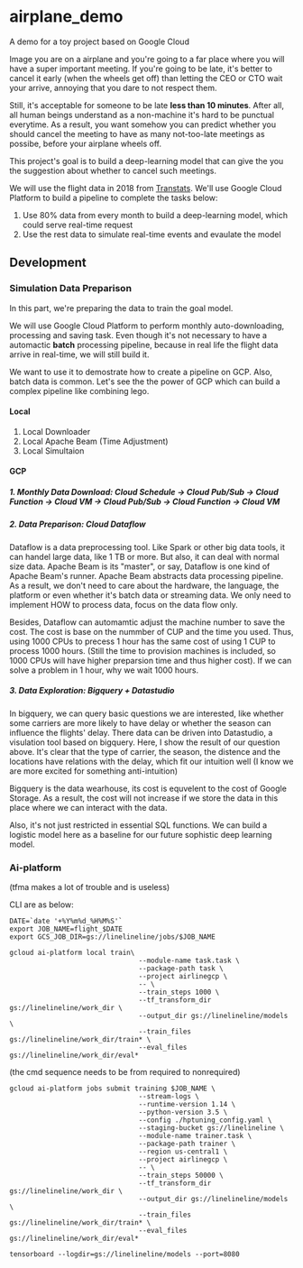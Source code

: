 # airplane_demo
A demo for a toy project based on Google Cloud

Image you are on a airplane and you're going to a far place where you will have a super important meeting. If you're going to be late, it's better to cancel it early (when the wheels get off) than letting the CEO or CTO wait your arrive, annoying that you dare to not respect them. 

Still, it's acceptable for someone to be late **less than 10 minutes**. After all, all human beings understand as a non-machine it's hard to be punctual everytime. As a result, you want somehow you can predict whether you should cancel the meeting to have as many not-too-late meetings as possibe, before your airplane wheels off.

This project's goal is to build a deep-learning model that can give the you the suggestion about whether to cancel such meetings.

We will use the flight data in 2018 from [Transtats](https://www.transtats.bts.gov). We'll use Google Cloud Platform to build a pipeline to complete the tasks below:

 1. Use 80% data from every month to build a deep-learning model, which could serve real-time request
 2. Use the rest data to simulate real-time events and evaulate the model

## Development

### Simulation Data Preparison

In this part, we're preparing the data to train the goal model. 

We will use Google Cloud Platform to perform monthly auto-downloading, processing and saving task. Even though it's not necessary to have a automactic **batch** processing pipeline, because in real life the flight data arrive in real-time, we will still build it. 

We want to use it to demostrate how to create a pipeline on GCP. Also, batch data is common. Let's see the the power of GCP which can build a complex pipeline like combining lego.

#### Local

 1. Local Downloader
 2. Local Apache Beam (Time Adjustment)
 3. Local Simultaion

#### GCP

##### 1. Monthly Data Download: Cloud Schedule -> Cloud Pub/Sub -> Cloud Function -> Cloud VM -> Cloud Pub/Sub -> Cloud Function -> Cloud VM

##### 2. Data Preparison: Cloud Dataflow

Dataflow is a data preprocessing tool. Like Spark or other big data tools, it can handel large data, like 1 TB or more. But also, it can deal with normal size data. Apache Beam is its "master", or say, Dataflow is one kind of Apache Beam's runner. Apache Beam abstracts data processing pipeline. As a result, we don't need to care about the hardware, the language, the platform or even whether it's batch data or streaming data. We only need to implement HOW to process data, focus on the data flow only.

Besides, Dataflow can automamtic adjust the machine number to save the cost. The cost is base on the nummber of CUP and the time you used. Thus, using 1000 CPUs to precess 1 hour has the same cost of using 1 CUP to process 1000 hours. (Still the time to provision machines is included, so 1000 CPUs will have higher preparsion time and thus higher cost). If we can solve a problem in 1 hour, why we wait 1000 hours.

##### 3. Data Exploration: Bigquery + Datastudio

In bigquery, we can query basic questions we are interested, like whether some carriers are more likely to have delay or whether the season can influence the flights' delay. There data can be driven into Datastudio, a visulation tool based on bigquery. Here, I show the result of our question above. It's clear that the type of carrier, the season, the distence and the locations have relations with the delay, which fit our intuition well (I know we are more excited for something anti-intuition)

Bigquery is the data wearhouse, its cost is equvelent to the cost of Google Storage. As a result, the cost will not increase if we store the data in this place where we can interact with the data.

Also, it's not just restricted in essential SQL functions. We can build a logistic model here as a baseline for our future sophistic deep learning model.

### Ai-platform

(tfma makes a lot of trouble and is useless)

CLI are as below:

    DATE=`date '+%Y%m%d_%H%M%S'`
    export JOB_NAME=flight_$DATE
    export GCS_JOB_DIR=gs://linelineline/jobs/$JOB_NAME

    gcloud ai-platform local train\
                                    --module-name task.task \
                                    --package-path task \
                                    --project airlinegcp \
                                    -- \
                                    --train_steps 1000 \
                                    --tf_transform_dir gs://linelineline/work_dir \
                                    --output_dir gs://linelineline/models \
                                    --train_files gs://linelineline/work_dir/train* \
                                    --eval_files gs://linelineline/work_dir/eval*

(the cmd sequence needs to be from required to nonrequired)

    gcloud ai-platform jobs submit training $JOB_NAME \
                                    --stream-logs \
                                    --runtime-version 1.14 \
                                    --python-version 3.5 \
                                    --config ./hptuning_config.yaml \
                                    --staging-bucket gs://linelineline \
                                    --module-name trainer.task \
                                    --package-path trainer \
                                    --region us-central1 \
                                    --project airlinegcp \
                                    -- \
                                    --train_steps 50000 \
                                    --tf_transform_dir gs://linelineline/work_dir \
                                    --output_dir gs://linelineline/models \
                                    --train_files gs://linelineline/work_dir/train* \
                                    --eval_files gs://linelineline/work_dir/eval*

    tensorboard --logdir=gs://linelineline/models --port=8080